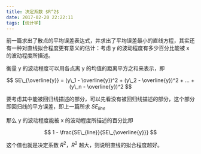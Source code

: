 ```yaml
---
title: 决定系数 $R^2$
date: 2017-02-20 22:22:11
tags: [统计学]
---
```


前一篇求出了散点的平均误差表达式，并求出了平均误差最小的直线方程，其实还有一种对直线拟合程度更有意义的估计：考虑 y 的波动程度有多少百分比能被 x 的波动程度所描述。

<!-- more -->

衡量 y 的波动程度可以用各点离 y 的均值的距离平方之和来表示，即

$$
SE\_{\overline{y}} = (y\_1 - \overline{y})^2 + (y\_2 - \overline{y})^2 + ... + (y\_n - \overline{y})^2
$$

要考虑其中能被回归线描述的部分，可以先看没有被回归线描述的部分，这个部分即回归线的平方误差，即上一篇所求 $SE_{line}$

那么 y 的波动程度能被 x 的波动程度所描述的百分比即

$$
1 - \frac{SE\_{line}}{SE\_{\overline{y}}}
$$

这个值也就是决定系数 $R^2$，$R^2$ 越大，则说明直线的拟合程度越好。
